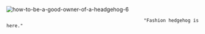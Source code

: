 ![how-to-be-a-good-owner-of-a-headgehog-6](https://github.com/user-attachments/assets/ab5ab85f-17b9-4607-a309-7966c6f22241)

                                                      "Fashion hedgehog is here."
